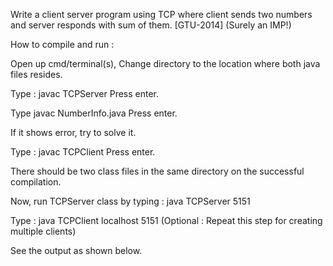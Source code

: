 Write a client server program using TCP where client sends two numbers and server responds with sum of them. [GTU-2014] (Surely an IMP!)



How to compile and run : 


Open up cmd/terminal(s), Change directory to the location where both java files resides.

Type : javac TCPServer          Press enter.

Type javac NumberInfo.java         Press enter.

If it shows error, try to solve it.

Type : javac TCPClient            Press enter. 

There should be two class files in the same directory on the successful compilation.

Now, run TCPServer class by typing : java TCPServer 5151

Type : java TCPClient localhost 5151   (Optional : Repeat this step for creating multiple clients)

See the output as shown below.

